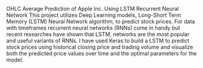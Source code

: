 OHLC Average Prediction of Apple Inc. Using LSTM Recurrent Neural Network
This project utilizes Deep Learning models, Long-Short Term Memory (LSTM) 
Neural Network algorithm, to predict stock prices. 
For data with timeframes recurrent neural networks (RNNs) come in handy but 
recent researches have shown that LSTM, networks are the most popular and useful variants of RNNs.
I have used Keras to build a LSTM to predict stock prices using historical 
closing price and trading volume and visualize both the predicted price 
values over time and the optimal parameters for the model.
